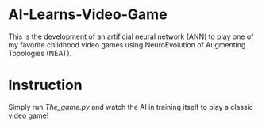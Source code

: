 # AI-Learns-Video-Game

This is the development of an artificial neural network (ANN) to play one of my favorite childhood video games using NeuroEvolution of Augmenting Topologies (NEAT).

# Instruction

Simply run *The_game.py* and watch the AI in training itself to play a classic video game!
